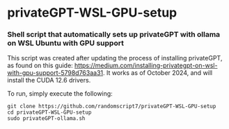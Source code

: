 # privateGPT-WSL-GPU-setup
### Shell script that automatically sets up privateGPT with ollama on WSL Ubuntu with GPU support

This script was created after updating the process of installing privateGPT, as found on this guide: https://medium.com/installing-privategpt-on-wsl-with-gpu-support-5798d763aa31.
It works as of October 2024, and will install the CUDA 12.6 drivers.

To run, simply execute the following:
```
git clone https://github.com/randomscript7/privateGPT-WSL-GPU-setup
cd privateGPT-WSL-GPU-setup
sudo privateGPT-ollama.sh
```
